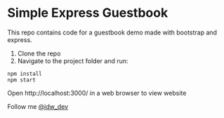 Simple Express Guestbook
===

This repo contains code for a guestbook demo made with bootstrap and express.

1. Clone the repo
2. Navigate to the project folder and run:

```
npm install
npm start
```
Open http://localhost:3000/ in a web browser to view website

Follow me [@jdw_dev](https://www.twitter.com/jdw_dev)
